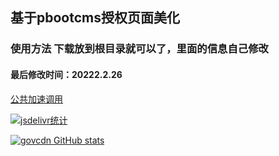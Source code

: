 <!--
 * @Name: AXI
 * @Date: 2022-02-26
 * @ContactTG: @czgov
-->
## 基于pbootcms授权页面美化
### 使用方法 下载放到根目录就可以了，里面的信息自己修改
#### 最后修改时间：20222.2.26


[公共加速调用](https://www.jsdelivr.com/package/gh/T-Y-P/gov) 

[![jsdelivr统计](https://data.jsdelivr.com/v1/package/gh/T-Y-P/gov/badge)](https://www.jsdelivr.com/package/gh/T-Y-P/gov)

[![govcdn GitHub stats](https://github-readme-stats.vercel.app/api?username=T-Y-P)](https://github.com/T-Y-P/gov)